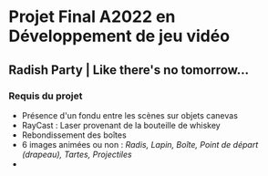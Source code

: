 # Projet Final A2022 en Développement de jeu vidéo
## Radish Party | Like there's no tomorrow...

### Requis du projet
+ Présence d'un fondu entre les scènes sur objets canevas
+ RayCast : Laser provenant de la bouteille de whiskey
+ Rebondissement des boîtes
+ 6 images animées ou non : *Radis, Lapin, Boîte, Point de départ (drapeau), Tartes, Projectiles*
+ 

